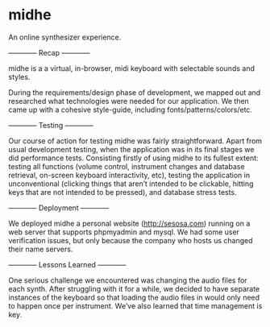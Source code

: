 # midhe
An online synthesizer experience.

————
Recap
————

midhe is a a virtual, in-browser, midi keyboard with selectable sounds and styles.

During the requirements/design phase of development, we mapped out and researched what 
technologies were needed for our application. We then came up with a cohesive style-guide, 
including fonts/patterns/colors/etc.

————
Testing
————

Our course of action for testing midhe was fairly straightforward. Apart from usual development 
testing, when the application was in its final stages we did performance tests. Consisting firstly 
of using midhe to its fullest extent: testing all functions (volume control, instrument changes and 
database retrieval, on-screen keyboard interactivity, etc), testing the application in unconventional 
(clicking things that aren’t intended to be clickable, hitting keys that are not intended to be pressed), 
and database stress tests. 


————
Deployment
————

We deployed midhe a personal website (http://sesosa.com) running on a web server that supports phpmyadmin 
and mysql. We had some user verification issues, but only because the company who hosts us changed their name servers.

————
Lessons Learned
————

One serious challenge we encountered was changing the audio files for each synth. After struggling with it for a while, 
we decided to have separate instances of the keyboard so that loading the audio files in would only need to happen 
once per instrument. We’ve also learned that time management is key.


